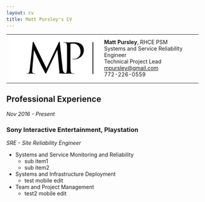 ```yaml
---
layout: cv
title: Matt Pursley's CV
---
```


<center><table width="600">
  <tr>
    <td align="right">
      <img src="assets/matt pursley resume logo v2 cropped.png" width="300">
    </td>
    <td align="left">
      <b>Matt Pursley</b>, RHCE PSM<br>
      Systems and Service Reliability Engineer<br>
      Technical Project Lead<br>
      <div id="webaddress">
        <i class="fi-mail"></i> 
        <a href="mailto:mpursley@gmail.com">mpursley@gmail.com</a><br>
      </div>
      <div id="webaddress">
        <i class="fi-telephone"></i> 772-226-0559 
      </div> 
    </td>
  </tr>
</table>
</center>

## Professional Experience

_Nov 2016 - Present_
### __Sony Interactive Entertainment, Playstation__
_SRE - Site Reliability Engineer_

* Systems and Service Monitoring and Reliability
  * sub item1
  * sub item2
* Systems and Infrastructure Deployment
  * test mobile edit
* Team and Project Management
  * test2 mobile edit
